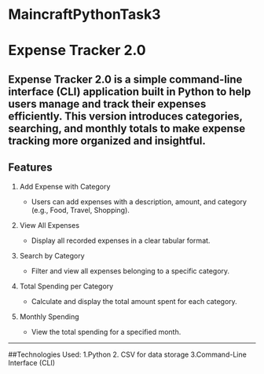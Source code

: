 # MaincraftPythonTask3
# Expense Tracker 2.0

Expense Tracker 2.0 is a simple command-line interface (CLI) application built in Python to help users manage and track their expenses efficiently. This version introduces categories, searching, and monthly totals to make expense tracking more organized and insightful.
---
## Features

1. Add Expense with Category
   - Users can add expenses with a description, amount, and category (e.g., Food, Travel, Shopping).  

2. View All Expenses 
   - Display all recorded expenses in a clear tabular format.

3. Search by Category  
   - Filter and view all expenses belonging to a specific category.

4. Total Spending per Category 
   - Calculate and display the total amount spent for each category.

5. Monthly Spending 
   - View the total spending for a specified month.
---
##Technologies Used:
   1.Python 
   2. CSV for data storage
   3.Command-Line Interface (CLI)
